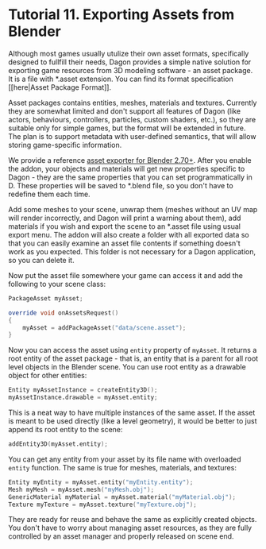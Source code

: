 # Tutorial 11. Exporting Assets from Blender

Although most games usually utulize their own asset formats, specifically designed to fullfill their needs, Dagon provides a simple native solution for exporting game resources from 3D modeling software - an asset package. It is a file with *.asset extension. You can find its format specification [[here|Asset Package Format]]. 

Asset packages contains entities, meshes, materials and textures. Currently they are somewhat limited and don't support all features of Dagon (like actors, behaviours, controllers, particles, custom shaders, etc.), so they are suitable only for simple games, but the format will be extended in future. The plan is to support metadata with user-defined semantics, that will allow storing game-specific information.

We provide a reference [asset exporter for Blender 2.70+](https://github.com/gecko0307/dagon/blob/master/tools/io_export_dagon_asset.py). After you enable the addon, your objects and materials will get new properties specific to Dagon - they are the same properties that you can set programmatically in D. These properties will be saved to *.blend file, so you don't have to redefine them each time.

Add some meshes to your scene, unwrap them (meshes without an UV map will render incorrectly, and Dagon will print a warning about them), add materials if you wish and export the scene to an *.asset file using usual export menu. The addon will also create a folder with all exported data so that you can easily examine an asset file contents if something doesn't work as you expected. This folder is not necessary for a Dagon application, so you can delete it.

Now put the asset file somewhere your game can access it and add the following to your scene class:
```d
PackageAsset myAsset;

override void onAssetsRequest()
{
    myAsset = addPackageAsset("data/scene.asset");
}
```
Now you can access the asset using `entity` property of `myAsset`. It returns a root entity of the asset package - that is, an entity that is a parent for all root level objects in the Blender scene. You can use root entity as a drawable object for other entities:
```d
Entity myAssetInstance = createEntity3D();
myAssetInstance.drawable = myAsset.entity;
```
This is a neat way to have multiple instances of the same asset. If the asset is meant to be used directly (like a level geometry), it would be better to just append its root entity to the scene:
```d
addEntity3D(myAsset.entity);
```
You can get any entity from your asset by its file name with overloaded `entity` function. The same is true for meshes, materials, and textures:
```d
Entity myEntity = myAsset.entity("myEntity.entity");
Mesh myMesh = myAsset.mesh("myMesh.obj");
GenericMaterial myMaterial = myAsset.material("myMaterial.obj");
Texture myTexture = myAsset.texture("myTexture.obj");
```
They are ready for reuse and behave the same as explicitly created objects. You don't have to worry about managing asset resources, as they are fully controlled by an asset manager and properly released on scene end.